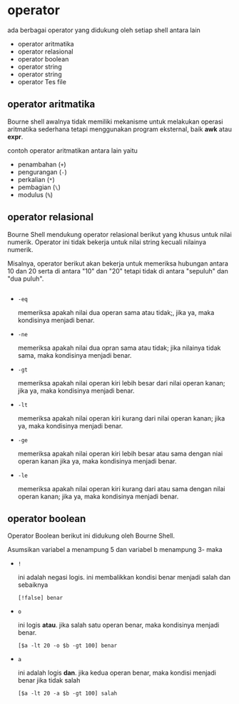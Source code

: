 # operator

ada berbagai operator yang didukung oleh setiap shell antara lain
- operator aritmatika 
- operator relasional
- operator boolean
- operator string
- operator string
- operator Tes file

## operator aritmatika
Bourne shell awalnya tidak memiliki mekanisme untuk melakukan operasi aritmatika sederhana tetapi menggunakan program eksternal, baik **awk** atau **expr**.

contoh operator aritmatikan antara lain yaitu
- penambahan (``+``)
- pengurangan (``-``)
- perkalian (``*``)
- pembagian (``\``)
- modulus (``%``)

## operator relasional

Bourne Shell mendukung operator relasional berikut yang khusus untuk nilai numerik. Operator ini tidak bekerja untuk nilai string kecuali nilainya numerik.

Misalnya, operator berikut akan bekerja untuk memeriksa hubungan antara 10 dan 20 serta di antara "10" dan "20" tetapi tidak di antara "sepuluh" dan "dua puluh".

```shell
```


- ``-eq``

    memeriksa apakah nilai dua operan sama atau tidak;, jika ya, maka kondisinya menjadi benar.

- ``-ne``

    memeriksa apakah nilai dua opran sama atau tidak; jika nilainya tidak sama, maka kondisinya menjadi benar.

- ``-gt``

    memeriksa apakah nilai operan kiri lebih besar dari nilai operan kanan; jika ya, maka kondisinya menjadi benar.

- ``-lt``

    memeriksa apakah nilai operan kiri kurang dari nilai operan kanan; jika ya, maka kondisinya menjadi benar.

- ``-ge``

    memeriksa apakah nilai operan kiri lebih besar atau sama dengan niai operan kanan jika ya, maka kondisinya menjadi benar.

- ``-le``

    memeriksa apakah nilai operan kiri kurang dari atau sama dengan nilai operan kanan; jika ya, maka kondisinya menjadi benar.
    

## operator boolean 

Operator Boolean berikut ini didukung oleh Bourne Shell.

Asumsikan variabel a menampung 5 dan variabel b menampung 3- maka

- ``!``

    ini adalah negasi logis. ini membalikkan kondisi benar menjadi salah dan sebaiknya 
    ```
    [!false] benar
    ```

- ``o``

    ini logis **atau**. jika salah satu operan benar, maka kondisinya menjadi benar.
    ```
    [$a -lt 20 -o $b -gt 100] benar
    ```

- ``a``

    ini adalah logis **dan**. jika kedua operan benar, maka kondisi menjadi benar jika tidak salah
    ```
    [$a -lt 20 -a $b -gt 100] salah
    ```

